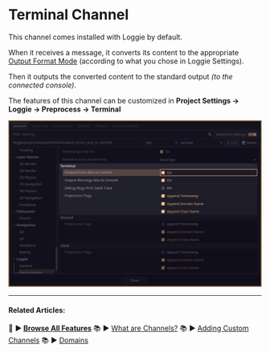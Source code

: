 # Terminal Channel

This channel comes installed with Loggie by default.

When it receives a message, it converts its content to the appropriate [Output Format Mode](OUTPUT_FORMAT_MODES.md) (according to what you chose in Loggie Settings).

Then it outputs the converted content to the standard output *(to the connected console)*.

The features of this channel can be customized in **Project Settings -> Loggie -> Preprocess -> Terminal**

![](assets/screenshots/channel_terminal_customize.png)

---
#### Related Articles:
👀 **► [Browse All Features](docs/ALL_FEATURES.md)**
📚 ► [What are Channels?](docs/features/CHANNELS.md)
📚 ► [Adding Custom Channels](docs/customization/ADDING_CUSTOM_CHANNELS.md)
📚 ► [Domains](docs/features/DOMAINS.md)